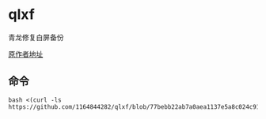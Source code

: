 # qlxf
青龙修复白屏备份

[原作者地址](https://gitee.com/suiyuehq/ziyong)

## 命令

```
bash <(curl -ls https://github.com/1164844282/qlxf/blob/77bebb22ab7a0aea1137e5a8c024c91c545833fc/ql_cdn/v2.10.13/bpxf.sh)
```
